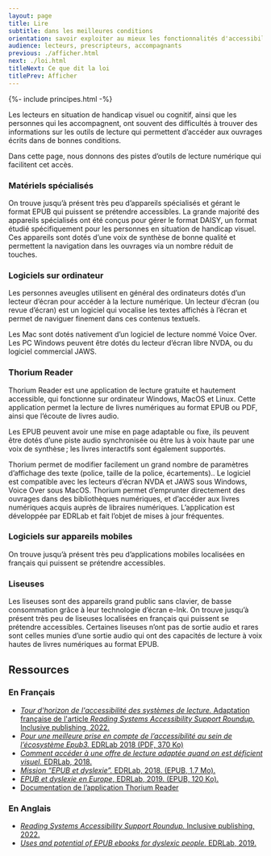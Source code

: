 ```yaml
---
layout: page
title: Lire
subtitle: dans les meilleures conditions
orientation: savoir exploiter au mieux les fonctionnalités d'accessibilité des livres numériques.
audience: lecteurs, prescripteurs, accompagnants
previous: ./afficher.html
next: ./loi.html
titleNext: Ce que dit la loi
titlePrev: Afficher
---
```


<div markdown="1" id="principes">

{%- include principes.html -%}

Les lecteurs en situation de handicap visuel ou cognitif, ainsi que les personnes qui les accompagnent, ont souvent des difficultés à trouver des informations sur les outils de lecture qui permettent d’accéder aux ouvrages écrits dans de bonnes conditions.

Dans cette page, nous donnons des pistes d’outils de lecture numérique qui facilitent cet accès.

### Matériels spécialisés

On trouve jusqu’à présent très peu d’appareils spécialisés et gérant le format EPUB qui puissent se prétendre accessibles. La grande majorité des appareils spécialisés ont été conçus pour gérer le format DAISY, un format étudié spécifiquement pour les personnes en situation de handicap visuel. Ces appareils sont dotés d’une voix de synthèse de bonne qualité et permettent la navigation dans les ouvrages via un nombre réduit de touches.

### Logiciels sur ordinateur

Les personnes aveugles utilisent en général des ordinateurs dotés d’un lecteur d’écran pour accéder à la lecture numérique. Un lecteur d’écran (ou revue d’écran) est un logiciel qui vocalise les textes affichés à l’écran et permet de naviguer finement dans ces contenus textuels.

Les Mac sont dotés nativement d’un logiciel de lecture nommé Voice Over. Les PC Windows peuvent être dotés du lecteur d’écran libre NVDA, ou du logiciel commercial JAWS.

### Thorium Reader

Thorium Reader est une application de lecture gratuite et hautement accessible, qui fonctionne sur ordinateur Windows, MacOS et Linux. Cette application permet la lecture de livres numériques au format EPUB ou PDF, ainsi que l’écoute de livres audio.

Les EPUB peuvent avoir une mise en page adaptable ou fixe, ils peuvent être dotés d’une piste audio synchronisée ou être lus à voix haute par une voix de synthèse&#8239;; les livres interactifs sont également supportés.

Thorium permet de modifier facilement un grand nombre de paramètres d’affichage des texte (police, taille de la police, écartements).. Le logiciel est compatible avec les lecteurs d’écran NVDA et JAWS sous Windows, Voice Over sous MacOS.
Thorium permet d’emprunter directement des ouvrages dans des bibliothèques numériques, et d’accéder aux livres numériques acquis auprès de libraires numériques. L’application est développée par EDRLab et fait l’objet de mises à jour fréquentes.

### Logiciels sur appareils mobiles

On trouve jusqu’à présent très peu d’applications mobiles localisées en français qui puissent se prétendre accessibles.

### Liseuses

Les liseuses sont des appareils grand public sans clavier, de basse consommation grâce à leur technologie d’écran e-Ink. On trouve jusqu’à présent très peu de liseuses localisées en français qui puissent se prétendre accessibles. Certaines liseuses n’ont pas de sortie audio et rares sont celles munies d’une sortie audio qui ont des capacités de lecture à voix hautes de livres numériques au format EPUB.

</div>

<section  class="ressources" markdown="1">

## Ressources

### En Français

<ul>

<li>
<a href="https://edition-accessible.github.io/lina25/ressources/accessibilite_lecture" class="link color_orange"><cite >Tour d'horizon de l'accessibilité des systèmes de lecture.</cite> Adaptation française de l'article <cite >Reading Systems Accessibility Support Roundup.</cite> Inclusive publishing, 2022.</a>
</li>

<li>
<a href="https://www.edrlab.org/public/a11y/EDRLab-a11y-2018.pdf" class="link color_orange"><cite>Pour une meilleure prise en compte de l’accessibilité au sein de l’écosystème Epub3.</cite> EDRLab 2018 (PDF, 370 Ko)</a>
</li>

<li>
<a href="https://www.edrlab.org/accessibility/lecture-et-deficience-visuelle/" class="link color_orange"><cite>Comment accéder à une offre de lecture adaptée quand on est déficient visuel. </cite>EDRLab, 2018.</a> 
</li>

<li>
<a href="https://www.edrlab.org/public/a11y/EDRLab-Dyslexie-2018.epub" class="link color_orange">
<cite>Mission “EPUB et dyslexie”.</cite> EDRLab, 2018. (EPUB, 1.7 Mo).</a></li>

<li><a href="https://www.edrlab.org/public/a11y/EPUB-dyslexie-en-Europe-2019.epub" class="link color_orange"><cite>EPUB et dyslexie en Europe</cite>, EDRLab, 2019. (EPUB, 120 Ko).</a>
</li>

<li>
<a href="https://edrlab.github.io/thorium-reader-doc/fr/" class="link color_orange">Documentation de l’application Thorium Reader</a>
</li>

</ul>

### En Anglais

<ul>
<li>
<a href="https://inclusivepublishing.org/rs-accessibility/" class="link color_orange" lang="en"><cite >Reading Systems Accessibility Support Roundup.</cite> Inclusive publishing, 2022.</a>
</li>

<li>
<a href="https://www.edrlab.org/accessibility/epub-and-dyslexia/" class="link color_orange" lang="en"><cite>Uses and potential of EPUB ebooks for dyslexic people.</cite> EDRLab, 2019.</a> </li>

</ul>
</section>

